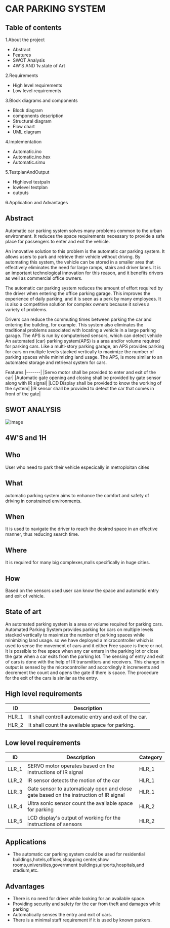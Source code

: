 
# CAR PARKING SYSTEM

## Table of contents

1.About the project
* Abstract
* Features
* SWOT Analysis
* 4W'S AND 1v.state of Art

2.Requirements
* High level requirements
* Low level requirements

3.Block diagrams and components
* Block diagram
* components description
* Structural diagram
* Flow chart
* UML diagram

4.Implementation
* Automatic.ino
* Automatic.ino.hex
* Automatic.simu

5.TestplanAndOutput
* Highlevel testpaln
* lowlevel testplan
* outputs

6.Application and Advantages





## Abstract


Automatic car parking system solves many problems common to the urban environment. It reduces the space requirements necessary to provide a safe place for passengers to enter and exit the vehicle.

An innovative solution to this problem is the automatic car parking system. It allows users to park and retrieve their vehicle without driving. By automating this system, the vehicle can be stored in a smaller area that effectively eliminates the need for large ramps, stairs and driver lanes. It is an important technological innovation for this reason, and it benefits drivers as well as commercial office owners.


The automatic car parking system reduces the amount of effort required by the driver when entering the office parking garage. This improves the experience of daily parking, and it is seen as a perk by many employees. It is also a competitive solution for complex owners because it solves a variety of problems.

Drivers can reduce the commuting times between parking the car and entering the building, for example. This system also eliminates the traditional problems associated with locating a vehicle in a large parking garage. The APS is run by computerised sensors, which can detect vehicle
An automated (car) parking system(APS) is a area and/or volume required for parking cars. 
Like a multi-story parking garage, an APS provides parking for cars on multiple levels stacked 
vertically to maximize the number of parking spaces while minimizing land usage. The APS, 
is more similar to an automated storage and retrieval system for cars. 



Features
|-------|
|Servo motor shall be provided to enter and exit of the car|
|Automatic gate opening and closing shall be provided by gate sensor along with IR signal|
|LCD Display shall be provided to know the working of the system|
|IR sensor shall be provided to detect the car that comes in front of the gate|

## SWOT ANALYSIS

 

![image](https://user-images.githubusercontent.com/46954351/157083656-14e0f1f1-b63a-4977-b900-b38d2e25a1d0.png)


## 4W'S  and 1H

## Who
 User who need to park their vehicle especically in metroploitan cities

## What
 automatic parking system aims to enhance the comfort and safety of driving in constrained environments.

## When
It is used to navigate the driver to reach the desired space in an effective manner, thus reducing search time.

## Where
It is required for many big complexes,malls specifically in huge cities.
 
 ## How
 Based on the sensors used user can know the space and automatic entry and exit of vehicle.
 
 
 
## State of art

An automated parking system is a area or volume required for parking cars. Automated Parking System provides parking for cars on multiple levels stacked vertically to maximize the number of parking spaces while minimizing land usage. so we have deployed a microcontroller which is used to sense the movement of cars and it either Free space is there or not. It is possible to free space when any car enters in the parking lot or close the gate when a car exits from the parking lot. The sensing of entry and exit of cars is done with the help of IR transmitters and receivers. This change in output is sensed by the microcontroller and accordingly it increments and decrement the count and opens the gate if there is space. The procedure for the exit of the cars is similar as the entry.





## High level requirements

|ID|Description|
|--|----------------------|
|HLR_1|It shall controll automatic entry and exit of the car.|
|HLR_2|It shall count the available space for parking.|


## Low level requirements
|ID|Description|Category|
|--|------------|---------|
|LLR_1|SERVO motor operates based on the instructions of IR signal|HLR_1|
|LLR_2|IR sensor detects the motion of the car|HLR_1|
|LLR_3|Gate sensor to automaticaly open and close gate based on the instruction of IR signal|HLR_1|
|LLR_4|Ultra sonic sensor count the available space for parking|HLR_2|
|LLR_5|LCD display's output of working for the instructions of sensors|HLR_2|




## Applications
* The automatic car parking system could be used for residential buildings,hotels,offices,shopping center,show rooms,universities,government buildings,airports,hospitals,and stadium,etc.


## Advantages
*  There is no need for driver while looking for an available space.
*  	Providing security and safety for the car from theft and damages while parking
*  	Automatically senses the entry and exit of cars.
*  	There is a minimal staff requirement if it is used by known parkers.
  	


